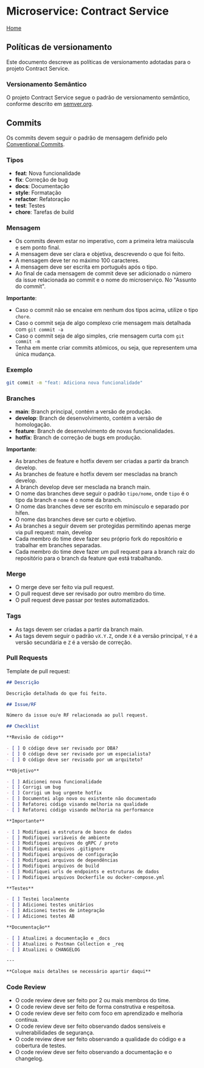# Microservice: Contract Service

[Home](../README.md)

## Políticas de versionamento

Este documento descreve as políticas de versionamento adotadas para o projeto Contract Service.

### Versionamento Semântico

O projeto Contract Service segue o padrão de versionamento semântico, conforme descrito em [semver.org](https://semver.org/).

## Commits

Os commits devem seguir o padrão de mensagem definido pelo [Conventional Commits](https://www.conventionalcommits.org/).

### Tipos

- **feat**: Nova funcionalidade
- **fix**: Correção de bug
- **docs**: Documentação
- **style**: Formatação
- **refactor**: Refatoração
- **test**: Testes
- **chore**: Tarefas de build

### Mensagem

- Os commits devem estar no imperativo, com a primeira letra maiúscula e sem ponto final.
- A mensagem deve ser clara e objetiva, descrevendo o que foi feito.
- A mensagem deve ter no máximo 100 caracteres.
- A mensagem deve ser escrita em português após o tipo.
- Ao final de cada mensagem de commit deve ser adicionado o número da issue relacionada ao commit e o nome do microserviço. No "Assunto do commit".

**Importante**:

- Caso o commit não se encaixe em nenhum dos tipos acima, utilize o tipo `chore`.
- Caso o commit seja de algo complexo crie mensagem mais detalhada com `git commit -a`
- Caso o commit seja de algo simples, crie mensagem curta com `git commit -m`
- Tenha em mente criar commits atômicos, ou seja, que representem uma única mudança.

### Exemplo

```bash
git commit -m "feat: Adiciona nova funcionalidade"
```

### Branches

- **main**: Branch principal, contém a versão de produção.
- **develop**: Branch de desenvolvimento, contém a versão de homologação.
- **feature**: Branch de desenvolvimento de novas funcionalidades.
- **hotfix**: Branch de correção de bugs em produção.

**Importante**:

- As branches de feature e hotfix devem ser criadas a partir da branch develop.
- As branches de feature e hotfix devem ser mescladas na branch develop.
- A branch develop deve ser mesclada na branch main.
- O nome das branches deve seguir o padrão `tipo/nome`, onde `tipo` é o tipo da branch e `nome` é o nome da branch.
- O nome das branches deve ser escrito em minúsculo e separado por hífen.
- O nome das branches deve ser curto e objetivo.
- As branches a seguir devem ser protegidas permitindo apenas merge via pull request: main, develop
- Cada membro do time deve fazer seu próprio fork do repositório e trabalhar em branches separadas.
- Cada membro do time deve fazer um pull request para a branch raiz do repositório para o branch da feature que está trabalhando.

### Merge

- O merge deve ser feito via pull request.
- O pull request deve ser revisado por outro membro do time.
- O pull request deve passar por testes automatizados.

### Tags

- As tags devem ser criadas a partir da branch main.
- As tags devem seguir o padrão `vX.Y.Z`, onde `X` é a versão principal, `Y` é a versão secundária e `Z` é a versão de correção.

### Pull Requests

Template de pull request:

```markdown
## Descrição

Descrição detalhada do que foi feito.

## Issue/RF

Número da issue ou/e RF relacionada ao pull request.

## Checklist

**Revisão de código**

- [ ] O código deve ser revisado por DBA?
- [ ] O código deve ser revisado por um especialista?
- [ ] O código deve ser revisado por um arquiteto?

**Objetivo**

- [ ] Adicionei nova funcionalidade
- [ ] Corrigi um bug
- [ ] Corrigi um bug urgente hotfix
- [ ] Documentei algo novo ou existente não documentado
- [ ] Refatorei código visando melhoria na qualidade
- [ ] Refatorei código visando melhoria na performance

**Importante**

- [ ] Modifiquei a estrutura de banco de dados
- [ ] Modifiquei variáveis de ambiente
- [ ] Modifiquei arquivos do gRPC / proto
- [ ] Modifiquei arquivos .gitignore
- [ ] Modifiquei arquivos de configuração
- [ ] Modifiquei arquivos de dependências
- [ ] Modifiquei arquivos de build
- [ ] Modifiquei urls de endpoints e estruturas de dados
- [ ] Modifiquei arquivos Dockerfile ou docker-compose.yml

**Testes**

- [ ] Testei localmente
- [ ] Adicionei testes unitários
- [ ] Adicionei testes de integração
- [ ] Adicionei testes AB

**Documentação**

- [ ] Atualizei a documentação e _docs
- [ ] Atualizei o Postman Collection e _req
- [ ] Atualizei o CHANGELOG

---

**Coloque mais detalhes se necessário apartir daqui**

```

### Code Review

- O code review deve ser feito por 2 ou mais membros do time.
- O code review deve ser feito de forma construtiva e respeitosa.
- O code review deve ser feito com foco em aprendizado e melhoria contínua.
- O code review deve ser feito observando dados sensíveis e vulnerabilidades de segurança.
- O code review deve ser feito observando a qualidade do código e a cobertura de testes.
- O code review deve ser feito observando a documentação e o changelog.
